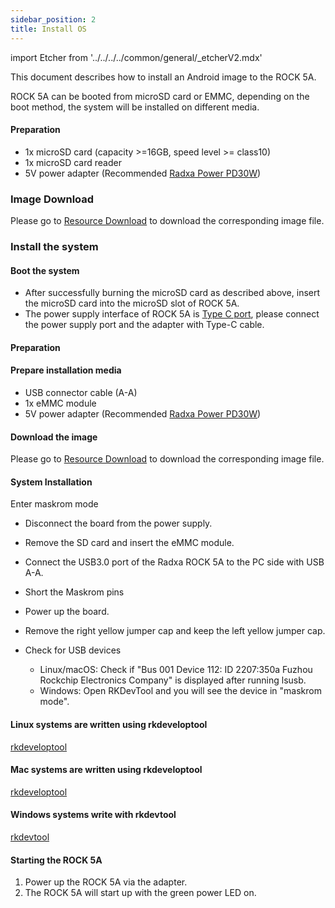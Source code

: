 ```yaml
---
sidebar_position: 2
title: Install OS
---
```


import Etcher from '../../../../common/general/\_etcherV2.mdx'

This document describes how to install an Android image to the ROCK 5A.

ROCK 5A can be booted from microSD card or EMMC, depending on the boot method, the system will be installed on different media.

<Tabs queryString="target">

<TabItem value="microsd" label="Install system to microSD card">

#### Preparation

- 1x microSD card (capacity >=16GB, speed level >= class10)
- 1x microSD card reader
- 5V power adapter (Recommended [Radxa Power PD30W](../../accessories/pd-30w))

### Image Download

Please go to [Resource Download](../../download) to download the corresponding image file.

### Install the system

<Etcher model="rock5a" />

#### Boot the system

- After successfully burning the microSD card as described above, insert the microSD card into the microSD slot of ROCK 5A.
- The power supply interface of ROCK 5A is [Type C port](../../hardware-design/hardware-interface), please connect the power supply port and the adapter with Type-C cable.

</TabItem>

<TabItem value="emmc" label="Installing the system to eMMC">

#### Preparation

#### Prepare installation media

- USB connector cable (A-A)
- 1x eMMC module
- 5V power adapter (Recommended [Radxa Power PD30W](../../accessories/pd-30w))

#### Download the image

Please go to [Resource Download](../../download) to download the corresponding image file.

#### System Installation

Enter maskrom mode

- Disconnect the board from the power supply.
- Remove the SD card and insert the eMMC module.
- Connect the USB3.0 port of the Radxa ROCK 5A to the PC side with USB A-A.
- Short the Maskrom pins
- Power up the board.
- Remove the right yellow jumper cap and keep the left yellow jumper cap.

- Check for USB devices
  - Linux/macOS: Check if "Bus 001 Device 112: ID 2207:350a Fuzhou Rockchip Electronics Company" is displayed after running lsusb.
  - Windows: Open RKDevTool and you will see the device in "maskrom mode".

<Tabs queryString="target">

<TabItem value="linux" label="Linux">

#### Linux systems are written using rkdeveloptool

[rkdeveloptool](../../low-level-dev/maskrom/linux)

</TabItem>

<TabItem value="mac" label="Mac">

#### Mac systems are written using rkdeveloptool

[rkdeveloptool](../../low-level-dev/maskrom/mac-os)

</TabItem>

<TabItem value="windows" label="Windows">

#### Windows systems write with rkdevtool

[rkdevtool](../../../rock5b/low-level-dev/maskrom/windows)

</TabItem>

</Tabs>

#### Starting the ROCK 5A

1. Power up the ROCK 5A via the adapter.
2. The ROCK 5A will start up with the green power LED on.

</TabItem>

</Tabs>
